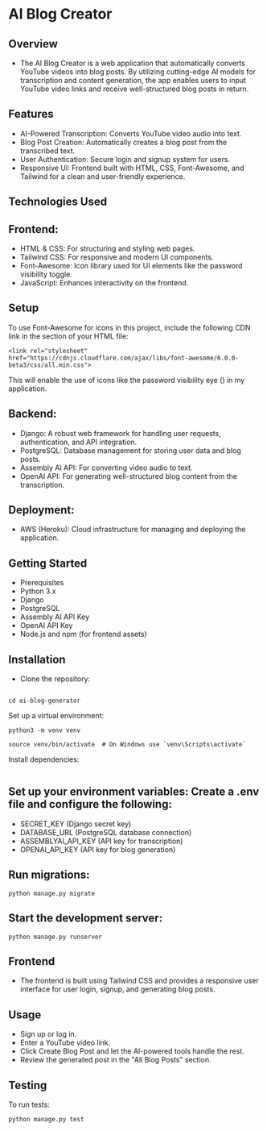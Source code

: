 # AI Blog Creator
## Overview
* The AI Blog Creator is a web application that automatically converts YouTube videos into blog posts. By utilizing cutting-edge AI models for transcription and content generation, the app enables users to input YouTube video links and receive well-structured blog posts in return.

## Features
* AI-Powered Transcription: Converts YouTube video audio into text.
* Blog Post Creation: Automatically creates a blog post from the transcribed text.
* User Authentication: Secure login and signup system for users.
* Responsive UI: Frontend built with HTML, CSS, Font-Awesome, and Tailwind for a clean and user-friendly experience.

## Technologies Used
## Frontend:
* HTML & CSS: For structuring and styling web pages.
* Tailwind CSS: For responsive and modern UI components.
* Font-Awesome: Icon library used for UI elements like the password visibility toggle.
* JavaScript: Enhances interactivity on the frontend.

## Setup
To use Font-Awesome for icons in this project, include the following CDN link in the <head> section of your HTML file:
```
<link rel="stylesheet" href="https://cdnjs.cloudflare.com/ajax/libs/font-awesome/6.0.0-beta3/css/all.min.css">
```
This will enable the use of icons like the password visibility eye (<i class="fas fa-eye"></i>) in my application.

## Backend:
* Django: A robust web framework for handling user requests, authentication, and API integration.
* PostgreSQL: Database management for storing user data and blog posts.
* Assembly AI API: For converting video audio to text.
* OpenAI API: For generating well-structured blog content from the transcription.

## Deployment:
* AWS (Heroku): Cloud infrastructure for managing and deploying the application.

## Getting Started
* Prerequisites
* Python 3.x
* Django
* PostgreSQL 
* Assembly AI API Key
* OpenAI API Key
* Node.js and npm (for frontend assets)

## Installation
* Clone the repository:
```git clone https://github.com/Likeness30/AI_blog.git
```
```
cd ai-blog-generator
```
Set up a virtual environment:
```
python3 -m venv venv
```
```
source venv/bin/activate  # On Windows use `venv\Scripts\activate`
```

Install dependencies:

```pip install -r requirements.txt
```
## Set up your environment variables: Create a .env file and configure the following:

* SECRET_KEY (Django secret key)
* DATABASE_URL (PostgreSQL database connection)
* ASSEMBLYAI_API_KEY (API key for transcription)
* OPENAI_API_KEY (API key for blog generation)


## Run migrations:
```
python manage.py migrate
```
## Start the development server:
```
python manage.py runserver
```
## Frontend
* The frontend is built using Tailwind CSS and provides a responsive user interface for user login, signup, and generating blog posts.

## Usage
* Sign up or log in.
* Enter a YouTube video link.
* Click Create Blog Post and let the AI-powered tools handle the rest.
* Review the generated post in the "All Blog Posts" section.

## Testing
To run tests:
```
python manage.py test
```

